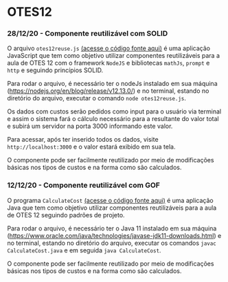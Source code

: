 # OTES12

### 28/12/20 - Componente reutilizável com SOLID

O arquivo `otes12reuse.js` [(acesse o código fonte aqui)](https://github.com/nataliaspeck/otes12/blob/master/otes12reuse.js) é uma aplicação JavaScript que tem como objetivo utilizar componentes reutilizáveis para a aula de OTES 12 com o framework `NodeJS` e bibliotecas `mathJs`, `prompt` e `http` e seguindo princípios SOLID.

Para rodar o arquivo, é necessário ter o nodeJs instalado em sua máquina (https://nodejs.org/en/blog/release/v12.13.0/) e no terminal, estando no diretório do arquivo, executar o comando `node otes12reuse.js`.

Os dados com custos serão pedidos como input para o usuário via terminal e assim o sistema fará o cálculo necessário para a resultante do valor total e subirá um servidor na porta 3000 informando este valor. 

Para acessar, após ter inserido todos os dados, visite `http://localhost:3000` e o valor estará exibido em sua tela. 

O componente pode ser facilmente reutilizado por meio de modificações básicas nos tipos de custos e na forma como são calculados.

### 12/12/20 - Componente reutilizável com GOF

O programa `CalculateCost` [(acesse o código fonte aqui)](https://github.com/nataliaspeck/otes12/tree/master/12-12-20/src) é uma aplicação Java que tem como objetivo utilizar componentes reutilizáveis para a aula de OTES 12 seguindo padrões de projeto.

Para rodar o arquivo, é necessário ter o Java 11 instalado em sua máquina (https://www.oracle.com/java/technologies/javase-jdk11-downloads.html) e no terminal, estando no diretório do arquivo, executar os comandos `javac CalculateCost.java` e em seguida `java CalculateCost`.

O componente pode ser facilmente reutilizado por meio de modificações básicas nos tipos de custos e na forma como são calculados.

